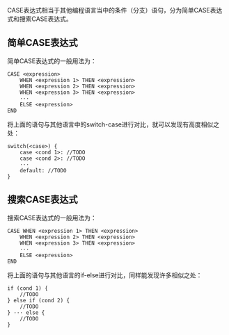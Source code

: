 CASE表达式相当于其他编程语言当中的条件（分支）语句，分为简单CASE表达式和搜索CASE表达式。

## 简单CASE表达式

简单CASE表达式的一般用法为：

```
CASE <expression>
    WHEN <expression 1> THEN <expression>
    WHEN <expression 2> THEN <expression>
    WHEN <expression 3> THEN <expression>
    ···
    ELSE <expression>
END
```

将上面的语句与其他语言中的switch-case进行对比，就可以发现有高度相似之处：

```
switch(<case>) {
    case <cond 1>: //TODO
    case <cond 2>: //TODO
    ···
    default: //TODO
}
```

## 搜索CASE表达式

搜索CASE表达式的一般用法为：

```
CASE WHEN <expression 1> THEN <expression>
    WHEN <expression 2> THEN <expression>
    WHEN <expression 3> THEN <expression>
    ···
    ELSE <expression>
END
```

将上面的语句与其他语言的if-else进行对比，同样能发现许多相似之处：

```
if (cond 1) {
    //TODO
} else if (cond 2) {
    //TODO
} ··· else {
    //TODO
}
```